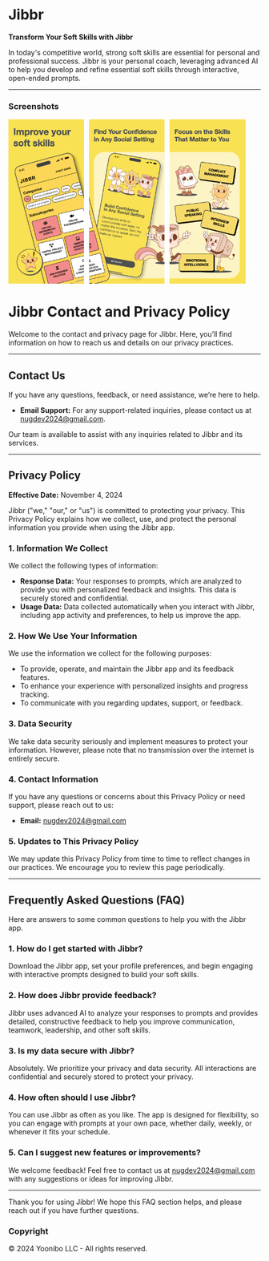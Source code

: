 # Jibbr

**Transform Your Soft Skills with Jibbr**

In today's competitive world, strong soft skills are essential for personal and professional success. Jibbr is your personal coach, leveraging advanced AI to help you develop and refine essential soft skills through interactive, open-ended prompts.

---

### Screenshots
<div style="display: flex; flex-wrap: wrap; gap: 10px;">

  <img src="assets/screenshots/jibbr-1.png" alt="1" width="30%">
  
  <img src="assets/screenshots/jibbr-2.png" alt="1" width="30%">
  
  <img src="assets/screenshots/jibbr-3.png" alt="1" width="30%">

</div>


# Jibbr Contact and Privacy Policy

Welcome to the contact and privacy page for Jibbr. Here, you’ll find information on how to reach us and details on our privacy practices.

---

## Contact Us

If you have any questions, feedback, or need assistance, we’re here to help.

- **Email Support:** For any support-related inquiries, please contact us at [nugdev2024@gmail.com](mailto:nugdev2024@gmail.com).

Our team is available to assist with any inquiries related to Jibbr and its services.

---

## Privacy Policy

**Effective Date:** November 4, 2024

Jibbr ("we," "our," or "us") is committed to protecting your privacy. This Privacy Policy explains how we collect, use, and protect the personal information you provide when using the Jibbr app.

### 1. Information We Collect

We collect the following types of information:

- **Response Data:** Your responses to prompts, which are analyzed to provide you with personalized feedback and insights. This data is securely stored and confidential.
- **Usage Data:** Data collected automatically when you interact with Jibbr, including app activity and preferences, to help us improve the app.

### 2. How We Use Your Information

We use the information we collect for the following purposes:

- To provide, operate, and maintain the Jibbr app and its feedback features.
- To enhance your experience with personalized insights and progress tracking.
- To communicate with you regarding updates, support, or feedback.

### 3. Data Security

We take data security seriously and implement measures to protect your information. However, please note that no transmission over the internet is entirely secure.

### 4. Contact Information

If you have any questions or concerns about this Privacy Policy or need support, please reach out to us:

- **Email:** [nugdev2024@gmail.com](mailto:nugdev2024@gmail.com)

### 5. Updates to This Privacy Policy

We may update this Privacy Policy from time to time to reflect changes in our practices. We encourage you to review this page periodically.

---

## Frequently Asked Questions (FAQ)

Here are answers to some common questions to help you with the Jibbr app.

### 1. How do I get started with Jibbr?

Download the Jibbr app, set your profile preferences, and begin engaging with interactive prompts designed to build your soft skills.

### 2. How does Jibbr provide feedback?

Jibbr uses advanced AI to analyze your responses to prompts and provides detailed, constructive feedback to help you improve communication, teamwork, leadership, and other soft skills.

### 3. Is my data secure with Jibbr?

Absolutely. We prioritize your privacy and data security. All interactions are confidential and securely stored to protect your privacy.

### 4. How often should I use Jibbr?

You can use Jibbr as often as you like. The app is designed for flexibility, so you can engage with prompts at your own pace, whether daily, weekly, or whenever it fits your schedule.

### 5. Can I suggest new features or improvements?

We welcome feedback! Feel free to contact us at [nugdev2024@gmail.com](mailto:nugdev2024@gmail.com) with any suggestions or ideas for improving Jibbr.

---

Thank you for using Jibbr! We hope this FAQ section helps, and please reach out if you have further questions.

### Copyright
&copy; 2024 Yoonibo LLC - All rights reserved.
